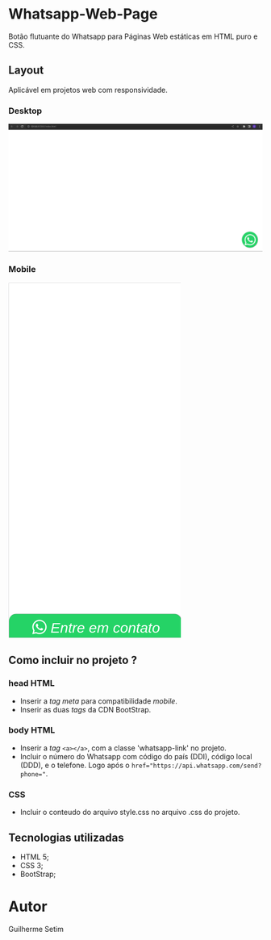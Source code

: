 # Whatsapp-Web-Page
Botão flutuante do Whatsapp para Páginas Web estáticas em HTML puro e CSS.

## Layout
Aplicável em projetos web com responsividade.

### Desktop
![Desktop](assets/imagem1.png)

### Mobile
![Mobile](assets/imagem2.png)


## Como incluir no projeto ?
### head HTML
- Inserir a *tag meta* para compatibilidade *mobile*.
- Inserir as duas *tags* da CDN BootStrap.

### body HTML
- Inserir a *tag* `<a></a>`, com a classe 'whatsapp-link' no projeto.
- Incluir o número do Whatsapp com código do país (DDI), código local (DDD), e o telefone. Logo após o `href="https://api.whatsapp.com/send?phone="`.

### CSS
- Incluir o conteudo do arquivo style.css no arquivo .css do projeto.



## Tecnologias utilizadas
- HTML 5;
- CSS 3;
- BootStrap;

# Autor

Guilherme Setim

